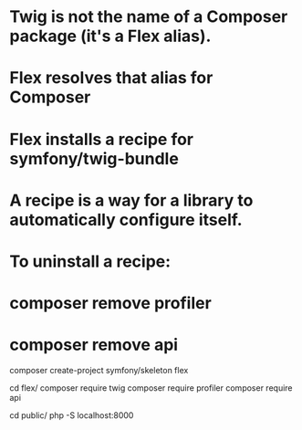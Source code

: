 # Twig is not the name of a Composer package (it's a Flex alias).
# Flex resolves that alias for Composer

# Flex installs a recipe for symfony/twig-bundle
# A recipe is a way for a library to automatically configure itself.
 
# To uninstall a recipe:
#
#   composer remove profiler
#   composer remove api

composer create-project symfony/skeleton flex

cd flex/
composer require twig
composer require profiler
composer require api

cd public/
php -S localhost:8000
